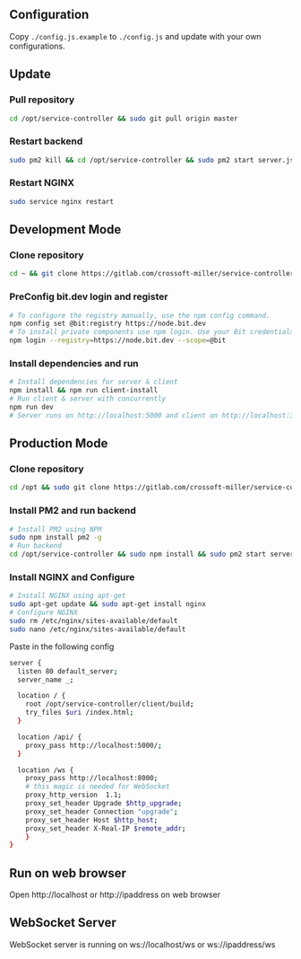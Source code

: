 ## Configuration
Copy `./config.js.example` to `./config.js` and update with your own configurations.

## Update
### Pull repository
```sh
cd /opt/service-controller && sudo git pull origin master
```
### Restart backend
```sh
sudo pm2 kill && cd /opt/service-controller && sudo pm2 start server.js
```
### Restart NGINX
```sh
sudo service nginx restart
```


## Development Mode
### Clone repository
```sh
cd ~ && git clone https://gitlab.com/crossoft-miller/service-controller
```
### PreConfig bit.dev login and register
```sh
# To configure the registry manually, use the npm config command.
npm config set @bit:registry https://node.bit.dev
# To install private components use npm login. Use your Bit credentials to login.
npm login --registry=https://node.bit.dev --scope=@bit
```
### Install dependencies and run
```sh
# Install dependencies for server & client
npm install && npm run client-install
# Run client & server with concurrently
npm run dev
# Server runs on http://localhost:5000 and client on http://localhost:3000
```

## Production Mode
### Clone repository
```sh
cd /opt && sudo git clone https://gitlab.com/crossoft-miller/service-controller
```
### Install PM2 and run backend
```sh
# Install PM2 using NPM
sudo npm install pm2 -g
# Run backend
cd /opt/service-controller && sudo npm install && sudo pm2 start server.js
```
### Install NGINX and Configure
```sh
# Install NGINX using apt-get
sudo apt-get update && sudo apt-get install nginx
# Configure NGINX
sudo rm /etc/nginx/sites-available/default
sudo nano /etc/nginx/sites-available/default
```
Paste in the following config
```sh
server {
  listen 80 default_server;
  server_name _;

  location / {
    root /opt/service-controller/client/build;
    try_files $uri /index.html;
  }

  location /api/ {
    proxy_pass http://localhost:5000/;
  }

  location /ws {
    proxy_pass http://localhost:8000;
    # this magic is needed for WebSocket
    proxy_http_version  1.1;
    proxy_set_header Upgrade $http_upgrade;
    proxy_set_header Connection "upgrade";
    proxy_set_header Host $http_host;
    proxy_set_header X-Real-IP $remote_addr;
    }
}
```

## Run on web browser
Open http://localhost or http://ipaddress on web browser

## WebSocket Server
WebSocket server is running on ws://localhost/ws or ws://ipaddress/ws
